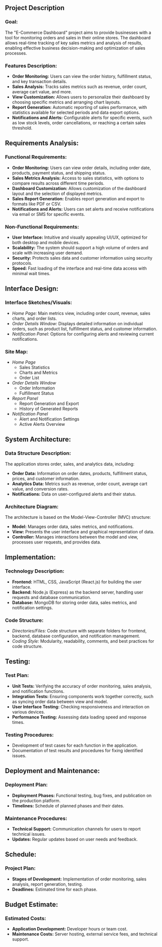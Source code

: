 ## Project Description

### Goal:

The "E-Commerce Dashboard" project aims to provide businesses with a tool for monitoring orders and sales in their online stores. The dashboard allows real-time tracking of key sales metrics and analysis of results, enabling effective business decision-making and optimization of sales processes.

### Features Description:

- **Order Monitoring:** Users can view the order history, fulfillment status, and key transaction details.
- **Sales Analysis:** Tracks sales metrics such as revenue, order count, average cart value, and more.
- **View Customization:** Allows users to personalize their dashboard by choosing specific metrics and arranging chart layouts.
- **Report Generation:** Automatic reporting of sales performance, with statistics available for selected periods and data export options.
- **Notifications and Alerts:** Configurable alerts for specific events, such as low stock levels, order cancellations, or reaching a certain sales threshold.

## Requirements Analysis:

### Functional Requirements:

- **Order Monitoring:** Users can view order details, including order date, products, payment status, and shipping status.
- **Sales Metrics Analysis:** Access to sales statistics, with options to compare results across different time periods.
- **Dashboard Customization:** Allows customization of the dashboard layout and the selection of displayed metrics.
- **Sales Report Generation:** Enables report generation and export to formats like PDF or CSV.
- **Notifications and Alerts:** Users can set alerts and receive notifications via email or SMS for specific events.

### Non-Functional Requirements:

- **User Interface:** Intuitive and visually appealing UI/UX, optimized for both desktop and mobile devices.
- **Scalability:** The system should support a high volume of orders and scale with increasing user demand.
- **Security:** Protects sales data and customer information using security protocols.
- **Speed:** Fast loading of the interface and real-time data access with minimal wait times.

## Interface Design:

### Interface Sketches/Visuals:

- _Home Page:_ Main metrics view, including order count, revenue, sales charts, and order lists.
- _Order Details Window:_ Displays detailed information on individual orders, such as product list, fulfillment status, and customer information.
- _Notification Panel:_ Options for configuring alerts and reviewing current notifications.

### Site Map:

- _Home Page_
  - Sales Statistics
  - Charts and Metrics
  - Order List
- _Order Details Window_
  - Order Information
  - Fulfillment Status
- _Report Panel_
  - Report Generation and Export
  - History of Generated Reports
- _Notification Panel_
  - Alert and Notification Settings
  - Active Alerts Overview

## System Architecture:

### Data Structure Description:

The application stores order, sales, and analytics data, including:

- **Order Data:** Information on order dates, products, fulfillment status, prices, and customer information.
- **Analytics Data:** Metrics such as revenue, order count, average cart value, and conversion rates.
- **Notifications:** Data on user-configured alerts and their status.

### Architecture Diagram:

The architecture is based on the Model-View-Controller (MVC) structure:

- **Model:** Manages order data, sales metrics, and notifications.
- **View:** Presents the user interface and graphical representation of data.
- **Controller:** Manages interactions between the model and view, processes user requests, and provides data.

## Implementation:

### Technology Description:

- **Frontend:** HTML, CSS, JavaScript (React.js) for building the user interface.
- **Backend:** Node.js (Express) as the backend server, handling user requests and database communication.
- **Database:** MongoDB for storing order data, sales metrics, and notification settings.

### Code Structure:

- _Directories/Files:_ Code structure with separate folders for frontend, backend, database configuration, and notification management.
- _Coding Style:_ Modularity, readability, comments, and best practices for code structure.

## Testing:

### Test Plan:

- **Unit Tests:** Verifying the accuracy of order monitoring, sales analysis, and notification functions.
- **Integration Tests:** Ensuring components work together correctly, such as syncing order data between view and model.
- **User Interface Testing:** Checking responsiveness and interaction on various devices.
- **Performance Testing:** Assessing data loading speed and response times.

### Testing Procedures:

- Development of test cases for each function in the application.
- Documentation of test results and procedures for fixing identified issues.

## Deployment and Maintenance:

### Deployment Plan:

- **Deployment Phases:** Functional testing, bug fixes, and publication on the production platform.
- **Timelines:** Schedule of planned phases and their dates.

### Maintenance Procedures:

- **Technical Support:** Communication channels for users to report technical issues.
- **Updates:** Regular updates based on user needs and feedback.

## Schedule:

### Project Plan:

- **Stages of Development:** Implementation of order monitoring, sales analysis, report generation, testing.
- **Deadlines:** Estimated time for each phase.

## Budget Estimate:

### Estimated Costs:

- **Application Development:** Developer hours or team cost.
- **Maintenance Costs:** Server hosting, external service fees, and technical support.
